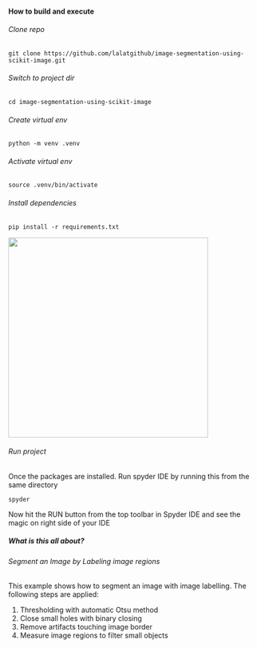 #### How to build and execute

###### Clone repo
```
git clone https://github.com/lalatgithub/image-segmentation-using-scikit-image.git
```

###### Switch to project dir
```
cd image-segmentation-using-scikit-image
```

###### Create virtual env
```
python -m venv .venv
```

###### Activate virtual env
```
source .venv/bin/activate
```

###### Install dependencies
```
pip install -r requirements.txt
```

<img src="https://media.giphy.com/media/lGZCPXd5quy0xu9p3r/giphy.gif" width="400" height="400" />

###### Run project

Once the packages are installed. Run spyder IDE by running this from the same directory

```
spyder
```

Now hit the RUN button from the top toolbar in Spyder IDE and see the magic on right side of your IDE


##### What is this all about?

###### Segment an Image by Labeling image regions

This example shows how to segment an image with image labelling. The following
steps are applied:

1. Thresholding with automatic Otsu method
2. Close small holes with binary closing
3. Remove artifacts touching image border
4. Measure image regions to filter small objects
